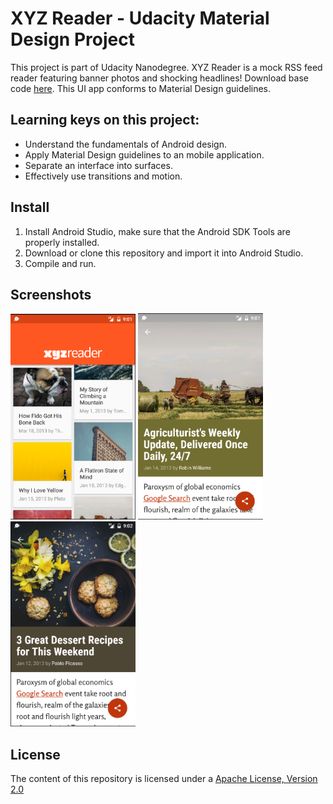 # XYZ Reader - Udacity Material Design Project
This project is part of Udacity Nanodegree. XYZ Reader is a mock RSS feed reader featuring banner photos and shocking headlines! Download base code [here](https://www.udacity.com/api/nodes/4292653440/supplemental_media/xyzreaderzip/download).
This UI app conforms to Material Design guidelines.

## Learning keys on this project:
* Understand the fundamentals of Android design.
* Apply Material Design guidelines to an mobile application.
* Separate an interface into surfaces.
* Effectively use transitions and motion.


## Install
1. Install Android Studio, make sure that the Android SDK Tools are properly installed.
2. Download or clone this repository and import it into Android Studio. 
3. Compile and run.

## Screenshots
<img src="./screenshots/sc1.png" alt="Screenshot1" width="200px">
<img src="./screenshots/sc2.png" alt="Screenshot2" width="200px">
<img src="./screenshots/sc3.png" alt="Screenshot3" width="200px">

## License
The content of this repository is licensed under a [Apache License, Version 2.0](http://www.apache.org/licenses/LICENSE-2.0)
